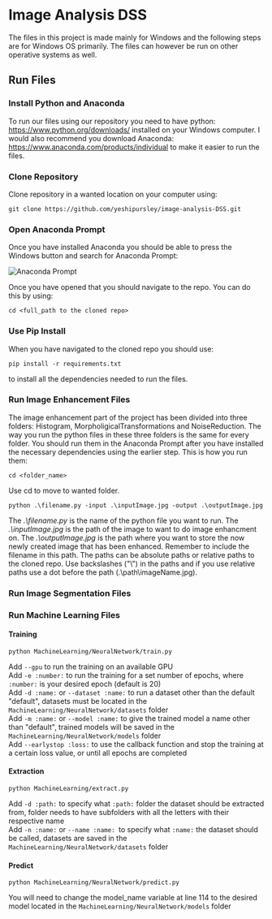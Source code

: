 # Image Analysis DSS
The files in this project is made mainly for Windows and the following steps are for Windows OS primarily. The files can however be run on other operative systems as well.

## Run Files
### Install Python and Anaconda

To run our files using our repository you need to have python: https://www.python.org/downloads/ installed on your Windows computer.
I would also recommend you download Anaconda: https://www.anaconda.com/products/individual to make it easier to run the files.

### Clone Repository
Clone repository in a wanted location on your computer using: 
```
git clone https://github.com/yeshipursley/image-analysis-DSS.git
```
### Open Anaconda Prompt
Once you have installed Anaconda you should be able to press the Windows button and search for Anaconda Prompt: 

![](images/anaconda.jpg "Anaconda Prompt")

Once you have opened that you should navigate to the repo. You can do this by using: 
```
cd <full_path to the cloned repo>
```
### Use Pip Install
When you have navigated to the cloned repo you should use: 
```
pip install -r requirements.txt
```
to install all the dependencies needed to run the files. 

### Run Image Enhancement Files
The image enhancement part of the project has been divided into three folders: Histogram, MorpholigicalTransformations and NoiseReduction. 
The way you run the python files in these three folders is the same for every folder. You should run them in the Anaconda Prompt after you have installed the
necessary dependencies using the earlier step. This is how you run them:

```
cd <folder_name>
```
Use cd to move to wanted folder.

```
python .\filename.py -input .\inputImage.jpg -output .\outputImage.jpg
```
The *.\filename.py* is the name of the python file you want to run. The *.\inputImage.jpg* is the path of the image to want to do image enhancment on. 
The *.\outputImage.jpg* is the path where you want to store the now newly created image that has been enhanced. Remember to include the filename in this path. The paths can be absolute paths or relative paths to the cloned repo.
Use backslashes ("\\") in the paths and if you use relative paths use a dot before the path (.\path\imageName.jpg).   


### Run Image Segmentation Files


### Run Machine Learning Files
#### Training
```
python MachineLearning/NeuralNetwork/train.py
```
Add `--gpu` to run the training on an available GPU  
Add `-e :number:` to run the training for a set number of epochs, where `:number:` is your desired epoch (default is 20)  
Add `-d :name:` or `--dataset :name:` to run a dataset other than the default "default", datasets must be located in the `MachineLearning/NeuralNetwork/datasets` folder  
Add `-m :name:` or `--model :name:` to give the trained model a name other than "default", trained models will be saved in the `MachineLearning/NeuralNetwork/models` folder  
Add `--earlystop :loss:` to use the callback function and stop the training at a certain loss value, or until all epochs are completed  

#### Extraction
```
python MachineLearning/extract.py
```
Add `-d :path:` to specify what `:path:` folder the dataset should be extracted from, folder needs to have subfolders with all the letters with their respective name  
Add `-n :name:` or `--name :name: `to specify what `:name:` the dataset should be called, datasets are saved in the `MachineLearning/NeuralNetwork/datasets` folder 

#### Predict
```
python MachineLearning/NeuralNetwork/predict.py
```

You will need to change the model_name variable at line 114 to the desired model located in the `MachineLearning/NeuralNetwork/models` folder 
